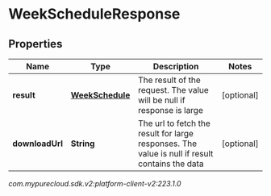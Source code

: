 # WeekScheduleResponse


## Properties

| Name | Type | Description | Notes |
| ------------ | ------------- | ------------- | ------------- |
| **result** | [**WeekSchedule**](WeekSchedule) | The result of the request. The value will be null if response is large |  [optional] |
| **downloadUrl** | **String** | The url to fetch the result for large responses. The value is null if result contains the data |  [optional] |




_com.mypurecloud.sdk.v2:platform-client-v2:223.1.0_
